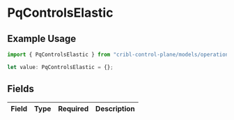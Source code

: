 # PqControlsElastic

## Example Usage

```typescript
import { PqControlsElastic } from "cribl-control-plane/models/operations";

let value: PqControlsElastic = {};
```

## Fields

| Field       | Type        | Required    | Description |
| ----------- | ----------- | ----------- | ----------- |